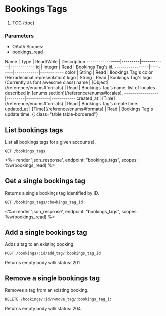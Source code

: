 # Bookings Tags

1. TOC
{:toc}

### Parameters
<ul class="nav nav-pills" role="tablist">
  <li class="disabled"><a>OAuth Scopes:</a></li>
  <li class="active"><a href="#bookings_read" role="tab" data-toggle="pill">bookings_read</a></li>
</ul>
<div class="tab-content" markdown="1">
  <div class="tab-pane active" id="bookings_read" markdown="1">
Name             | Type    | Read/Write | Description
-----------------|---------|------------|------------
id               | Integer | Read       | Bookings Tag's id.
-----------------|---------|------------|------------
color            | String  | Read       | Bookings Tag's color (Hexadecimal representation)
logo             | String  | Read       | Bookings Tag's logo (Currently as font awesome class)
name             | [Object](/reference/enums#formats)   | Read       | Bookings Tag's name, list of locales described in [enums section](/reference/enums#locales).
-----------------|---------|------------|------------
created_at       | [Time](/reference/enums#formats) | Read       | Bookings Tag's create time.
updated_at       | [Time](/reference/enums#formats) | Read       | Bookings Tag's update time.
{: class="table table-bordered"}
  </div>
</div>

## List bookings tags

List all bookings tags for a given account(s).

~~~
GET /bookings_tags
~~~

<%= render 'json_response', endpoint: "bookings_tags", scopes: %w(bookings_read) %>

## Get a single bookings tag

Returns a single bookings tag identified by ID.

~~~
GET /bookings_tags/:bookings_tag_id
~~~

<%= render 'json_response', endpoint: "bookings_tags", scopes: %w(bookings_read) %>

## Add a single bookings tag

Adds a tag to an existing booking.

~~~
POST /bookings/:id/add_tag/:bookings_tag_id
~~~

Returns empty body with status: 201

## Remove a single bookings tag

Removes a tag from an existing booking.

~~~
DELETE /bookings/:id/remove_tag/:bookings_tag_id
~~~

Returns empty body with status: 204
